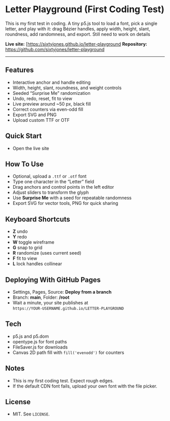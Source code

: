# Letter Playground (First Coding Test)

This is my first test in coding. A tiny p5.js tool to load a font, pick a single letter, and play with it: drag Bézier handles, apply width, height, slant, roundness, add randomness, and export. 
Still need to work on details

**Live site:** [https://sixtyjones.github.io/letter-playground 
**Repository:** https://github.com/sixtyjones/letter-playground

---

## Features
- Interactive anchor and handle editing
- Width, height, slant, roundness, and weight controls
- Seeded “Surprise Me” randomization
- Undo, redo, reset, fit to view
- Live preview around ~50 px, black fill
- Correct counters via even-odd fill
- Export SVG and PNG
- Upload custom TTF or OTF

## Quick Start
- Open the live site
  
## How To Use
- Optional, upload a `.ttf` or `.otf` font
- Type one character in the “Letter” field
- Drag anchors and control points in the left editor
- Adjust sliders to transform the glyph
- Use **Surprise Me** with a seed for repeatable randomness
- Export SVG for vector tools, PNG for quick sharing

## Keyboard Shortcuts
- **Z** undo
- **Y** redo
- **W** toggle wireframe
- **G** snap to grid
- **R** randomize (uses current seed)
- **F** fit to view
- **L** lock handles collinear

## Deploying With GitHub Pages
- Settings, Pages, Source: **Deploy from a branch**
- Branch: **main**, Folder: **/root**
- Wait a minute, your site publishes at  
  `https://YOUR-USERNAME.github.io/LETTER-PLAYGROUND`

## Tech
- p5.js and p5.dom
- opentype.js for font paths
- FileSaver.js for downloads
- Canvas 2D path fill with `fill('evenodd')` for counters

## Notes
- This is my first coding test. Expect rough edges.
- If the default CDN font fails, upload your own font with the file picker.

## License
- MIT. See `LICENSE`.
